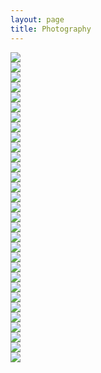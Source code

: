 ```yaml
---
layout: page
title: Photography
---
```


<img src="{{site.baseurl}}/images/photography/img001.jpg"><br/>
<img src="{{site.baseurl}}/images/photography/img002.jpg"><br/>
<img src="{{site.baseurl}}/images/photography/img003.jpg"><br/>
<img src="{{site.baseurl}}/images/photography/img004.jpg"><br/>
<img src="{{site.baseurl}}/images/photography/img005.jpg"><br/>
<img src="{{site.baseurl}}/images/photography/img006.jpg"><br/>
<img src="{{site.baseurl}}/images/photography/img007.jpg"><br/>
<img src="{{site.baseurl}}/images/photography/img008.jpg"><br/>
<img src="{{site.baseurl}}/images/photography/img009.jpg"><br/>
<img src="{{site.baseurl}}/images/photography/img010.jpg"><br/>
<img src="{{site.baseurl}}/images/photography/img011.jpg"><br/>
<img src="{{site.baseurl}}/images/photography/img012.jpg"><br/>
<img src="{{site.baseurl}}/images/photography/img013.jpg"><br/>
<img src="{{site.baseurl}}/images/photography/img014.jpg"><br/>
<img src="{{site.baseurl}}/images/photography/img015.jpg"><br/>
<img src="{{site.baseurl}}/images/photography/img016.jpg"><br/>
<img src="{{site.baseurl}}/images/photography/img017.jpg"><br/>
<img src="{{site.baseurl}}/images/photography/img018.jpg"><br/>
<img src="{{site.baseurl}}/images/photography/img019.jpg"><br/>
<img src="{{site.baseurl}}/images/photography/img020.jpg"><br/>
<img src="{{site.baseurl}}/images/photography/img021.jpg"><br/>
<img src="{{site.baseurl}}/images/photography/img022.jpg"><br/>
<img src="{{site.baseurl}}/images/photography/img023.jpg"><br/>
<img src="{{site.baseurl}}/images/photography/img024.jpg"><br/>
<img src="{{site.baseurl}}/images/photography/img025.jpg"><br/>
<img src="{{site.baseurl}}/images/photography/img026.jpg"><br/>
<img src="{{site.baseurl}}/images/photography/img027.jpg"><br/>
<img src="{{site.baseurl}}/images/photography/img028.jpg"><br/>
<img src="{{site.baseurl}}/images/photography/img029.jpg"><br/>
<img src="{{site.baseurl}}/images/photography/img030.jpg"><br/>
<img src="{{site.baseurl}}/images/photography/img031.jpg"><br/>


